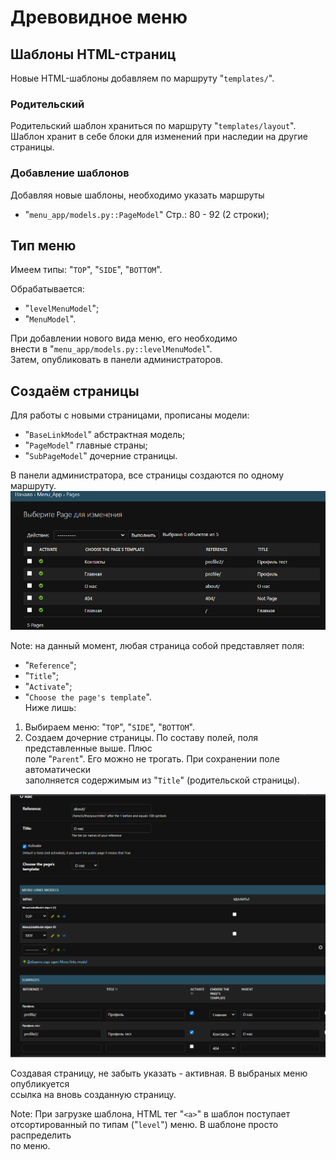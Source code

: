 # Древовидное меню
## Шаблоны HTML-страниц
Новые HTML-шаблоны добавляем по маршруту "`templates/`".

### Родительский 
Родительский шаблон храниться по маршруту "`templates/layout`".\
Шаблон хранит в себе блоки для изменений при наследии на другие страницы.

### Добавление шаблонов
Добавляя новые шаблоны, необходимо указать маршруты
- "`menu_app/models.py::PageModel`" Стр.: 80 - 92 (2 строки);


## Тип меню
Имеем типы: "`TOP`", "`SIDE`", "`BOTTOM`".

Обрабатывается:
- "`levelMenuModel`";
- "`MenuModel`".

При добавлении нового вида меню, его необходимо \
внести в "`menu_app/models.py::levelMenuModel`".\
Затем, опубликовать в панели администраторов.


## Создаём страницы
Для работы с новыми страницами, прописаны модели:
- "`BaseLinkModel`" абстрактная модель;
- "`PageModel`" главные страны;
- "`SubPageModel`" дочерние страницы.

В панели администратора, все страницы создаются по одному маршруту.\
![ALL web_pages to the admin panel](/img/all_admin_page.png)

Note: на данный момент, любая страница собой представляет поля:
- "`Reference`";
- "`Title`";
- "`Activate`";
- "`Choose the page's template`".\
Ниже лишь:
1. Выбираем меню: "`TOP`", "`SIDE`", "`BOTTOM`".
2. Создаем дочерние страницы. По составу полей, поля представленные выше. Плюс\
поле "`Parent`". Его можно не трогать. При сохранении поле автоматически \
заполняется содержимым из "`Title`" (родительской страницы).

![Page](/img/admin_page.png)

Создавая страницу, не забыть указать - активная. В выбраных меню опубликуется \
ссылка на вновь созданную страницу.

Note: При загрузке шаблона, HTML тег "`<a>`" в шаблон поступает\
отсортированный по типам ("`level`") меню. В шаблоне просто распределить \
по меню. 
